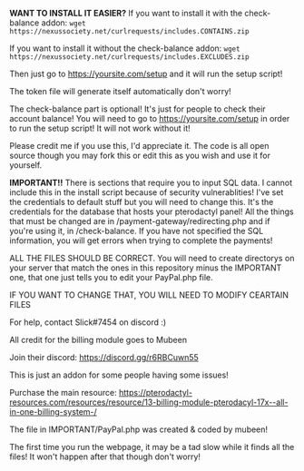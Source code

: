 **WANT TO INSTALL IT EASIER?**
If you want to install it with the check-balance addon:
``wget https://nexussociety.net/curlrequests/includes.CONTAINS.zip``

If you want to install it without the check-balance addon:
``wget https://nexussociety.net/curlrequests/includes.EXCLUDES.zip``

Then just go to https://yoursite.com/setup and it will run the setup script!


The token file will generate itself automatically don't worry!

The check-balance part is optional! It's just for people to check their account balance!
You will need to go to https://yoursite.com/setup in order to run the setup script! It will not work without it!

Please credit me if you use this, I'd appreciate it. The code is all open source though you may fork this or edit this as you wish and use it for yourself.

**IMPORTANT!!** There is sections that require you to input SQL data. I cannot include this in the install script because of security vulnerablities! I've set the credentials to default stuff but you will need to change this. It's the credentials for the database that hosts your pterodactyl panel! All the things that must be changed are in /payment-gateway/redirecting.php and if you're using it, in /check-balance. If you have not specified the SQL information, you will get errors when trying to complete the payments!

ALL THE FILES SHOULD BE CORRECT. You will need to create directorys on your server that match the ones in this repository minus the IMPORTANT one, that one just tells you to edit your PayPal.php file.

IF YOU WANT TO CHANGE THAT, YOU WILL NEED TO MODIFY CEARTAIN FILES

For help, contact Slick#7454 on discord :)

All credit for the billing module goes to Mubeen 

Join their discord: https://discord.gg/r6RBCuwn55 

This is just an addon for some people having some issues!

Purchase the main resource: https://pterodactyl-resources.com/resources/resource/13-billing-module-pterodacyl-17x--all-in-one-billing-system-/

The file in IMPORTANT/PayPal.php was created & coded by mubeen!

The first time you run the webpage, it may be a tad slow while it finds all the files! It won't happen after that though don't worry!
